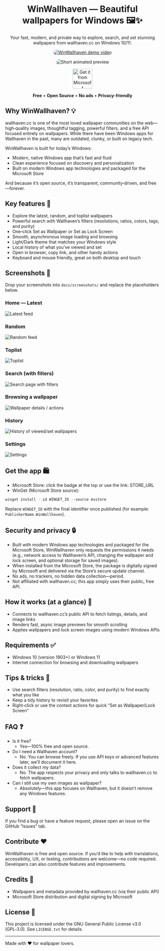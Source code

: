 <!--
Replace the placeholders below (VIDEO_ID, STORE_URL, WINGET_ID, image paths) when they’re ready.
This README is intentionally end‑user focused: simple, visual, friendly.
-->

<div align="center">

# WinWallhaven — Beautiful wallpapers for Windows 🖼️✨

Your fast, modern, and private way to explore, search, and set stunning wallpapers from wallhaven.cc on Windows 10/11.

<!-- Demo video (YouTube) -->
<a href="https://www.youtube.com/watch?v=VIDEO_ID" target="_blank">
	<img src="https://img.youtube.com/vi/VIDEO_ID/maxresdefault.jpg" alt="WinWallhaven demo video" style="max-width:100%; border-radius:12px;" />
</a>

<!-- Short GIF for a quick preview -->
<p>
	<img src="docs/media/winwallhaven-demo.gif" alt="Short animated preview" style="max-width:100%; border-radius:12px;" />
</p>

<!-- Microsoft Store badge -->
<p>
	<a href="STORE_URL" target="_blank">
		<img alt="Get it from Microsoft" src="https://get.microsoft.com/images/en-us%20dark.svg" height="64" />
	</a>
</p>

<p>
	<strong>Free</strong> • <strong>Open Source</strong> • <strong>No ads</strong> • <strong>Privacy‑friendly</strong>
</p>

</div>

## Why WinWallhaven? 💡

wallhaven.cc is one of the most loved wallpaper communities on the web—high‑quality images, thoughtful tagging, powerful filters, and a free API focused entirely on wallpapers. While there have been Windows apps for Wallhaven in the past, many are outdated, clunky, or built on legacy tech.

WinWallhaven is built for today’s Windows:
- Modern, native Windows app that’s fast and fluid
- Clean experience focused on discovery and personalization
- Built on modern Windows app technologies and packaged for the Microsoft Store

And because it’s open source, it’s transparent, community‑driven, and free—forever.

## Key features 🚀

- Explore the latest, random, and toplist wallpapers
- Powerful search with Wallhaven’s filters (resolutions, ratios, colors, tags, and purity)
- One‑click Set as Wallpaper or Set as Lock Screen
- Smooth, asynchronous image loading and browsing
- Light/Dark theme that matches your Windows style
- Local history of what you’ve viewed and set
- Open in browser, copy link, and other handy actions
- Keyboard and mouse friendly, great on both desktop and touch

## Screenshots 📸

Drop your screenshots into `docs/screenshots/` and replace the placeholders below.

### Home — Latest
![Latest feed](docs/screenshots/latest.png)

### Random
![Random feed](docs/screenshots/random.png)

### Toplist
![Toplist](docs/screenshots/toplist.png)

### Search (with filters)
![Search page with filters](docs/screenshots/search.png)

### Browsing a wallpaper
![Wallpaper details / actions](docs/screenshots/browse.png)

### History
![History of viewed/set wallpapers](docs/screenshots/history.png)

### Settings
![Settings](docs/screenshots/settings.png)

## Get the app 🛍️

- Microsoft Store: click the badge at the top or use the link: STORE_URL
- WinGet (Microsoft Store source):

```powershell
winget install --id WINGET_ID --source msstore
```

Replace `WINGET_ID` with the final identifier once published (for example: `PublisherName.WinWallhaven`).

## Security and privacy 🔒

- Built with modern Windows app technologies and packaged for the Microsoft Store, WinWallhaven only requests the permissions it needs (e.g., network access to Wallhaven’s API, changing the wallpaper and lock screen, and optional storage for saved images).
- When installed from the Microsoft Store, the package is digitally signed by Microsoft and delivered via the Store’s secure update channel.
- No ads, no trackers, no hidden data collection—period.
- Not affiliated with wallhaven.cc; this app simply uses their public, free API.

## How it works (at a glance) 🧠

- Connects to wallhaven.cc’s public API to fetch listings, details, and image links
- Renders fast, async image previews for smooth scrolling
- Applies wallpapers and lock screen images using modern Windows APIs

## Requirements ✅

- Windows 10 (version 1903+) or Windows 11
- Internet connection for browsing and downloading wallpapers

## Tips & tricks 💫

- Use search filters (resolution, ratio, color, and purity) to find exactly what you like
- Keep a tidy history to revisit your favorites
- Right‑click or use the context actions for quick “Set as Wallpaper/Lock Screen”

## FAQ ❓

- Is it free?
	- Yes—100% free and open source.
- Do I need a Wallhaven account?
	- No. You can browse freely. If you use API keys or advanced features later, we’ll document it here.
- Does it collect my data?
	- No. The app respects your privacy and only talks to wallhaven.cc to fetch wallpapers.
- Can I still use my own images as wallpaper?
	- Absolutely—this app focuses on Wallhaven, but it doesn’t remove any Windows features.

## Support 💬

If you find a bug or have a feature request, please open an issue on the GitHub “Issues” tab.

## Contribute ❤️

WinWallhaven is free and open source. If you’d like to help with translations, accessibility, UX, or testing, contributions are welcome—no code required. Developers can also contribute features and improvements.

## Credits 🙏

- Wallpapers and metadata provided by wallhaven.cc (via their public API)
- Microsoft Store distribution and digital signing by Microsoft

## License 📄

This project is licensed under the GNU General Public License v3.0 (GPL‑3.0). See `LICENSE.txt` for details.

---

Made with ❤️ for wallpaper lovers.